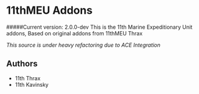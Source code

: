 # 11thMEU Addons #
#####Current version: 2.0.0-dev
This is the 11th Marine Expeditionary Unit addons, Based on original addons from 11thMEU Thrax

_This source is under heavy refactoring due to ACE Integration_

## Authors
 * 11th Thrax
 * 11th Kavinsky